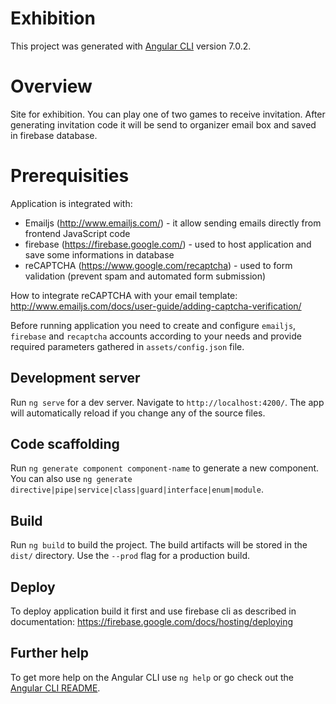 # Exhibition

This project was generated with [Angular CLI](https://github.com/angular/angular-cli) version 7.0.2.

# Overview

Site for exhibition. You can play one of two games to receive invitation. After generating invitation code it will be send to organizer email box and saved in firebase database.

# Prerequisities

Application is integrated with:
- Emailjs (http://www.emailjs.com/) - it allow sending emails directly from frontend JavaScript code
- firebase (https://firebase.google.com/) - used to host application and save some informations in database
- reCAPTCHA (https://www.google.com/recaptcha) - used to form validation (prevent spam and automated form submission)

How to integrate reCAPTCHA with your email template: http://www.emailjs.com/docs/user-guide/adding-captcha-verification/

Before running application you need to create and configure `emailjs`, `firebase` and `recaptcha` accounts according to your needs and provide required parameters gathered in `assets/config.json` file.

## Development server

Run `ng serve` for a dev server. Navigate to `http://localhost:4200/`. The app will automatically reload if you change any of the source files.

## Code scaffolding

Run `ng generate component component-name` to generate a new component. You can also use `ng generate directive|pipe|service|class|guard|interface|enum|module`.

## Build

Run `ng build` to build the project. The build artifacts will be stored in the `dist/` directory. Use the `--prod` flag for a production build.

## Deploy

To deploy application build it first and use firebase cli as described in documentation: https://firebase.google.com/docs/hosting/deploying

## Further help

To get more help on the Angular CLI use `ng help` or go check out the [Angular CLI README](https://github.com/angular/angular-cli/blob/master/README.md).

